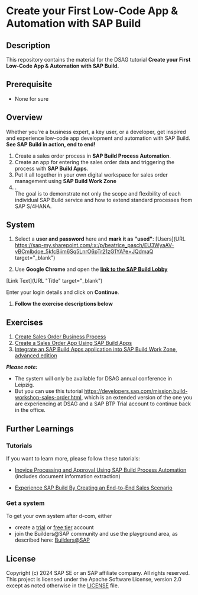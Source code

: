 # Create your First Low-Code App & Automation with SAP Build

## Description

This repository contains the material for the DSAG tutorial **Create your First Low-Code App & Automation with SAP Build.** 

## Prerequisite

- None for sure

## Overview

Whether you're a business expert, a key user, or a developer, get inspired and experience low-code app development and automation with SAP Build.   
**See SAP Build in action, end to end!** 
1.  Create a sales order process in **SAP Build Process Automation**.
2.  Create an app for entering the sales order data and triggering the process with **SAP Build Apps**.
3.  Put it all together in your own digital workspace for sales order management using **SAP Build Work Zone**
4.  .  
The goal is to demonstrate not only the scope and flexibility of each individual SAP Build service and how to extend standard processes from SAP S/4HANA.


## System

1. Select a **user and password** here and **mark it as "used"**: [Users](URL https://sap-my.sharepoint.com/:x:/p/beatrice_pasch/EU3WyaAV-vBCmIbdoe_5kfcBiim6Sq5LnrO6pTr21zG1YA?e=JQdmaQ target="_blank")

2. Use **Google Chrome** and open the [**link to the SAP Build Lobby**](https://sap-build-academy-eu10.eu10.build.cloud.sap/)

[Link Text](URL "Title" target="_blank")

  Enter your login details and click on **Continue**.  

1. **Follow the exercise descriptions below**
  
  
## Exercises

1. [Create Sales Order Business Process](exercises/ex0/README.md)
2. [Create a Sales Order App Using SAP Build Apps](exercises/ex1/README.md)
3. [Integrate an SAP Build Apps application into SAP Build Work Zone, advanced edition](exercises/ex2/README.md)


***Please note:***
  - The system will only be available for DSAG annual conference in Leipzig.
  - But you can use this tutorial https://developers.sap.com/mission.build-workshop-sales-order.html, which is an extended version of the one you are experiencing at DSAG and a SAP BTP Trial account to continue back in the office.
  
<!-- />
Comments
<!-->

## Further Learnings
  
### Tutorials
If you want to learn more, please follow these tutorials:

<!--
- [Boost your Business Process with Automation, Decision and Process Visibility](https://developers.sap.com/mission.sap-process-automation-boost.html) (builds upon the tutorial you are doing here at d-com)  
-->
- [Inovice Processing and Approval Using SAP Build Process Automation](https://developers.sap.com/mission.invoice-processing-approval-spa.html) (includes document information extraction)  

- [Experience SAP Build By Creating an End-to-End Sales Scenario](https://developers.sap.com/mission.build-workshop-sales-order.html)  
  
### Get a system
To get your own system after d-com, either
- create a [trial](https://blogs.sap.com/2022/09/09/sap-process-automation-now-available-in-your-trail-account/) or [free tier](https://developers.sap.com/tutorials/spa-subscribe-booster.html) account
- join the Builders@SAP community and use the playground area, as described here: [Builders@SAP](https://workzone.one.int.sap/site#workzone-viewAll?sap-app-origin-hint=&/groups/P56nCWteoKM9wtQD5gEWqS/overview_page/sFWEhdqb2CHnYq1pSOrBZP)

  
## License

Copyright (c) 2024 SAP SE or an SAP affiliate company. All rights reserved. This project is licensed under the Apache Software License, version 2.0 except as noted otherwise in the [LICENSE](LICENSES/Apache-2.0.txt) file.
